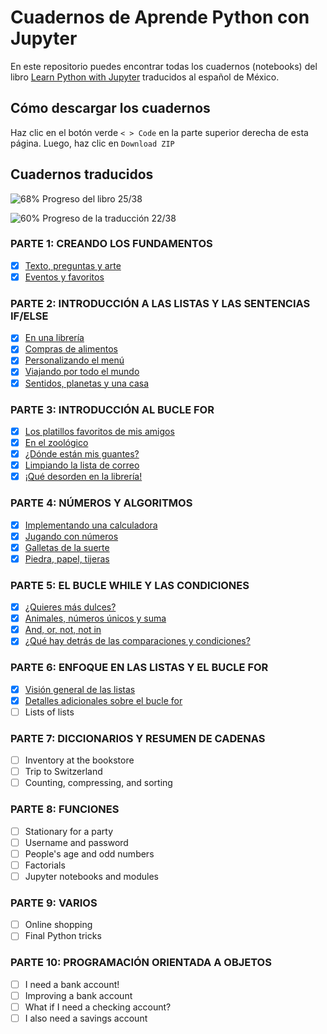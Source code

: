 # Cuadernos de Aprende Python con Jupyter

En este repositorio puedes encontrar todas los cuadernos (notebooks) del libro [Learn Python with Jupyter](https://learnpythonwithjupyter.com) traducidos al español de México. 

## Cómo descargar los cuadernos 
Haz clic en el botón verde `< > Code` en la parte superior derecha de esta página. Luego, haz clic en `Download ZIP`

## Cuadernos traducidos

![68%](https://progress-bar.dev/60) Progreso del libro 25/38 

![60%](https://progress-bar.dev/60) Progreso de la traducción 22/38 

### PARTE 1: CREANDO LOS FUNDAMENTOS
- [x] [Texto, preguntas y arte](01_string_input_print.ipynb)
- [x] [Eventos y favoritos](02_variables.ipynb)

### PARTE 2: INTRODUCCIÓN A LAS LISTAS Y LAS SENTENCIAS IF/ELSE
- [x] [En una librería](03_list_if_in_else.ipynb)
- [x] [Compras de alimentos](04_list_append_remove.ipynb)
- [x] [Personalizando el menú](05_list_index_pop_insert.ipynb)
- [x] [Viajando por todo el mundo](06_list_slicing.ipynb)
- [x] [Sentidos, planetas y una casa](07_list_slicing_use.ipynb)

### PARTE 3: INTRODUCCIÓN AL BUCLE FOR
- [x] [Los platillos favoritos de mis amigos](08_for_range.ipynb)
- [x] [En el zoológico](09_for_loop_if_equals.ipynb)
- [x] [¿Dónde están mis guantes?](10_for_search.ipynb)
- [x] [Limpiando la lista de correo](11_for_change_list.ipynb)
- [x] [¡Qué desorden en la librería!](12_for_create_list.ipynb)

### PARTE 4: NÚMEROS Y ALGORITMOS
- [x] [Implementando una calculadora](13_numbers.ipynb)
- [x] [Jugando con números](14_list_of_numbers.ipynb)
- [x] [Galletas de la suerte](15_random.ipynb)
- [x] [Piedra, papel, tijeras](16_intro_to_algos.ipynb)

### PARTE 5: EL BUCLE WHILE Y LAS CONDICIONES
- [x] [¿Quieres más dulces?](17_while_loop.ipynb)
- [x] [Animales, números únicos y suma](18_while_conditions.ipynb)
- [x] [And, or, not, not in](19_combining_conditions.ipynb)
- [x] [¿Qué hay detrás de las comparaciones y condiciones?](20_booleans.ipynb)

### PARTE 6: ENFOQUE EN LAS LISTAS Y EL BUCLE FOR
- [x] [Visión general de las listas](21_list_overview.ipynb)
- [x] [Detalles adicionales sobre el bucle for](22_for_overview.ipynb)
- [ ] Lists of lists

### PARTE 7: DICCIONARIOS Y RESUMEN DE CADENAS
- [ ] Inventory at the bookstore
- [ ] Trip to Switzerland
- [ ] Counting, compressing, and sorting

### PARTE 8: FUNCIONES
- [ ] Stationary for a party
- [ ] Username and password
- [ ] People's age and odd numbers
- [ ] Factorials
- [ ] Jupyter notebooks and modules

### PARTE 9: VARIOS
- [ ] Online shopping
- [ ] Final Python tricks

### PARTE 10: PROGRAMACIÓN ORIENTADA A OBJETOS
- [ ] I need a bank account!
- [ ] Improving a bank account
- [ ] What if I need a checking account?
- [ ] I also need a savings account